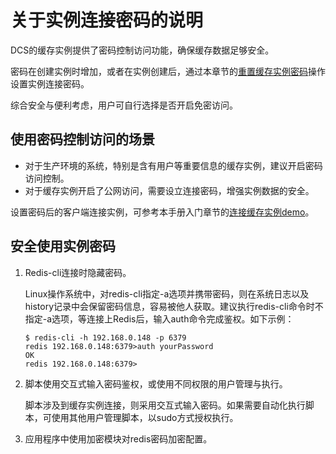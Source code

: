 # 关于实例连接密码的说明<a name="cache-instance-password"></a>

DCS的缓存实例提供了密码控制访问功能，确保缓存数据足够安全。

密码在创建实例时增加，或者在实例创建后，通过本章节的[重置缓存实例密码](重置缓存实例密码.md)操作设置实例连接密码。

综合安全与便利考虑，用户可自行选择是否开启免密访问。

## 使用密码控制访问的场景<a name="section11131227192818"></a>

-   对于生产环境的系统，特别是含有用户等重要信息的缓存实例，建议开启密码访问控制。
-   对于缓存实例开启了公网访问，需要设立连接密码，增强实例数据的安全。

设置密码后的客户端连接实例，可参考本手册入门章节的[连接缓存实例demo](约束说明.md)。

## 安全使用实例密码<a name="section4863101016391"></a>

1.  Redis-cli连接时隐藏密码。

    Linux操作系统中，对redis-cli指定-a选项并携带密码，则在系统日志以及history记录中会保留密码信息，容易被他人获取。建议执行redis-cli命令时不指定-a选项，等连接上Redis后，输入auth命令完成鉴权。如下示例：

    ```
    $ redis-cli -h 192.168.0.148 -p 6379
    redis 192.168.0.148:6379>auth yourPassword
    OK
    redis 192.168.0.148:6379>
    ```

2.  脚本使用交互式输入密码鉴权，或使用不同权限的用户管理与执行。

    脚本涉及到缓存实例连接，则采用交互式输入密码。如果需要自动化执行脚本，可使用其他用户管理脚本，以sudo方式授权执行。

3.  应用程序中使用加密模块对redis密码加密配置。

